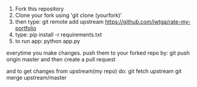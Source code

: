 1. Fork this repository
2. Clone your fork using 'git clone (yourfork)'
3. then type: git remote add upstream https://github.com/iwtga/rate-my-portfolio
4. type: pip install -r requirements.txt
5. to run app: python app.py


everytime you make changes. push them to your forked repo by: git push origin master
and then create a pull request

and to get changes from upstream(my repo) do:
git fetch upstream
git merge upstream/master